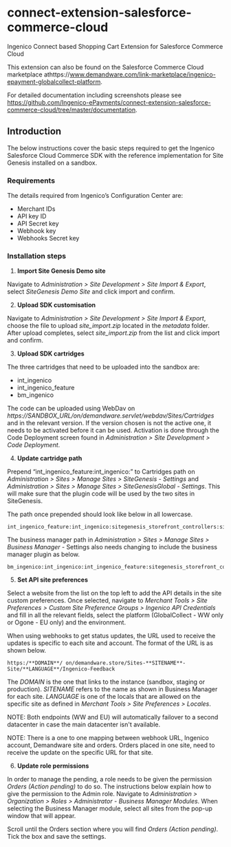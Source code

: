 # connect-extension-salesforce-commerce-cloud
Ingenico Connect based Shopping Cart Extension for Salesforce Commerce Cloud

This extension can also be found on the Salesforce Commerce Cloud marketplace athttps://www.demandware.com/link-marketplace/ingenico-epayment-globalcollect-platform.

For detailed documentation including screenshots please see https://github.com/Ingenico-ePayments/connect-extension-salesforce-commerce-cloud/tree/master/documentation.

## Introduction
The below instructions cover the basic steps required to get the Ingenico Salesforce Cloud Commerce SDK with the reference implementation for Site Genesis installed on a sandbox.

### Requirements
The details required from Ingenico’s Configuration Center are:
* Merchant IDs
* API key ID
* API Secret key
* Webhook key
* Webhooks Secret key

### Installation steps
1. **Import Site Genesis Demo site**

Navigate to _Administration > Site Development > Site Import & Export_, select _SiteGenesis Demo Site_ and click import and confirm.

2. **Upload SDK customisation**

Navigate to _Administration > Site Development > Site Import & Export_, choose the file to upload _site_import.zip_ located in the _metadata_ folder.
After upload completes, select _site_import.zip_ from the list and click import and confirm.
		
3. **Upload SDK cartridges**

The three cartridges that need to be uploaded into the sandbox are: 
* int_ingenico
* int_ingenico_feature
* bm_ingenico

The code can be uploaded using WebDav on _https://SANDBOX_URL/on/demandware.servlet/webdav/Sites/Cartridges_ and in the relevant version. If the version chosen is not the active one, it needs to be activated before it can be used. Activation is done through the Code Deployment screen found in _Administration > Site Development > Code Deployment_.

4. **Update cartridge path**

Prepend “int_ingenico_feature:int_ingenico:” to Cartridges path on _Administration > Sites > Manage Sites > SiteGenesis - Settings_ and _Administration > Sites > Manage Sites > SiteGenesisGlobal - Settings_. This will make sure that the plugin code will be used by the two sites in SiteGenesis.
 
The path once prepended should look like below in all lowercase.

	int_ingenico_feature:int_ingenico:sitegenesis_storefront_controllers:sitegenesis_storefront_core

 The business manager path in _Administration > Sites > Manage Sites > Business Manager_ - Settings also needs changing to include the business manager plugin as below.
 
	bm_ingenico:int_ingenico:int_ingenico_feature:sitegenesis_storefront_core

5. **Set API site preferences**

Select a website from the list on the top left to add the API details in the site custom preferences. Once selected, navigate to _Merchant Tools > Site Preferences > Custom Site Preference Groups > Ingenico API Credentials_ and fill in all the relevant fields, select the platform (GlobalCollect - WW only or Ogone - EU only) and the environment.

  When using webhooks to get status updates, the URL used to receive the updates is specific to each site and account. The format of the URL is as shown below.

	https:/**DOMAIN**/ on/demandware.store/Sites-**SITENAME**-Site/**LANGUAGE**/Ingenico-Feedback

The _DOMAIN_ is the one that links to the instance (sandbox, staging or production). _SITENAME_ refers to the name as shown in Business Manager for each site. _LANGUAGE_ is one of the locals that are allowed on the specific site as defined in _Merchant Tools > Site Preferences > Locales_.

NOTE: Both endpoints (WW and EU) will automatically failover to a second datacenter in case the main datacenter isn't available.

NOTE: There is a one to one mapping between webhook URL, Ingenico account, Demandware site and orders. Orders placed in one site, need to receive the update on the specific URL for that site.

6. **Update role permissions**

In order to manage the pending, a role needs to be given the permission _Orders (Action pending)_ to do so. The instructions below explain how to give the permission to the Admin role.
Navigate to _Administration > Organization > Roles > Administrator - Business Manager Modules_. When selecting the Business Manager module, select all sites from the pop-up window that will appear.

 Scroll until the Orders section where you will find _Orders (Action pending)_. Tick the box and save the settings.
